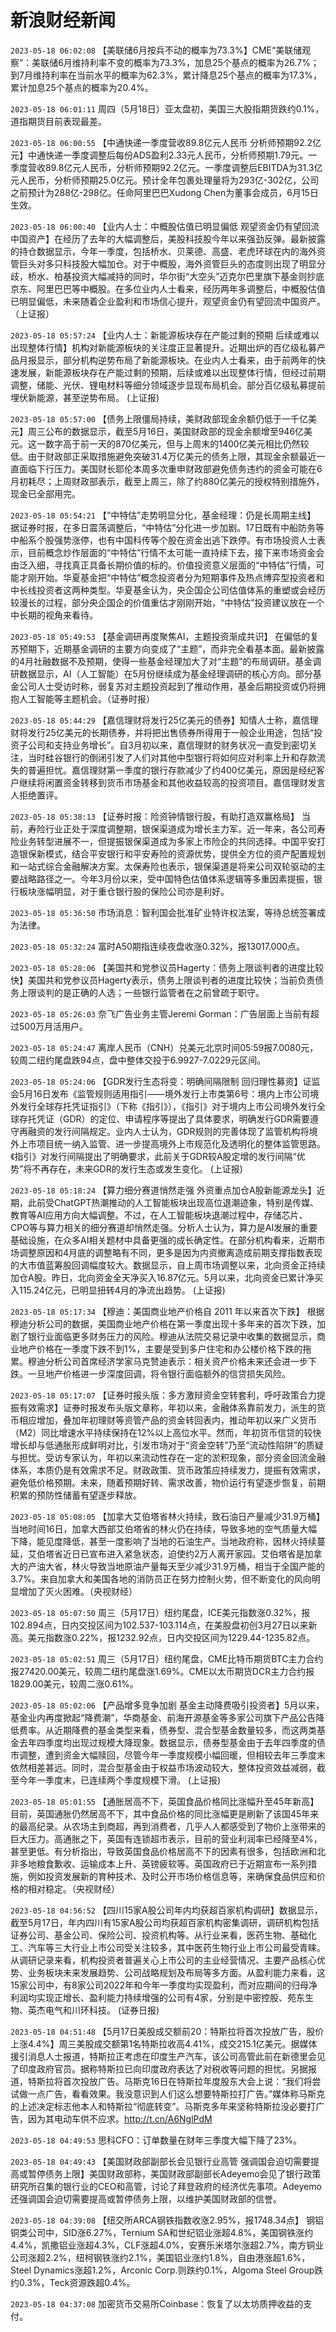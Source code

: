 # 新浪财经新闻
`2023-05-18 06:02:08` 【美联储6月按兵不动的概率为73.3%】CME“美联储观察”：美联储6月维持利率不变的概率为73.3%，加息25个基点的概率为26.7%；到7月维持利率在当前水平的概率为62.3%，累计降息25个基点的概率为17.3%，累计加息25个基点的概率为20.4%。

`2023-05-18 06:01:11` 周四（5月18日）亚太盘初，美国三大股指期货跌约0.1%，道指期货目前表现最差。

`2023-05-18 06:00:55` 【中通快递一季度营收89.8亿元人民币 分析师预期92.2亿元】中通快递一季度调整后每份ADS盈利2.33元人民币，分析师预期1.79元。一季度营收89.8亿元人民币，分析师预期92.2亿元。一季度调整后EBITDA为31.3亿元人民币，分析师预期25.0亿元。预计全年包裹处理量将为293亿-302亿，公司之前预计为288亿-298亿。任命阿里巴巴Xudong Chen为董事会成员，6月15日生效。

`2023-05-18 06:00:40` 【业内人士：中概股估值已明显偏低 观望资金仍有望回流中国资产】在经历了去年的大幅调整后，美股科技股今年以来强劲反弹。最新披露的持仓数据显示，今年一季度，包括桥水、贝莱德、高盛、老虎环球在内的海外资管巨头对多只科技股大幅加仓。对于中概股，海外资管巨头的态度则出现了明显分歧，桥水、柏基投资大幅减持的同时，华尔街“大空头”迈克尔巴里旗下基金则抄底京东、阿里巴巴等中概股。在多位业内人士看来，经历两年多调整后，中概股估值已明显偏低，未来随着企业盈利和市场信心提升，观望资金仍有望回流中国资产。（上证报）

`2023-05-18 05:57:24` 【业内人士：新能源板块存在产能过剩的预期 后续或难以出现整体行情】机构对新能源板块的关注度正显著提升。近期出炉的百亿级私募产品月报显示，部分机构逆势布局了新能源板块。在业内人士看来，由于前两年的快速发展，新能源板块存在产能过剩的预期，后续或难以出现整体行情，但经过前期调整，储能、光伏、锂电材料等细分领域逐步显现布局机会。部分百亿级私募提前埋伏新能源，甚至逆势布局。 (上证报)

`2023-05-18 05:57:00` 【债务上限僵局持续，美财政部现金余额仍低于一千亿美元】周三公布的数据显示，截至5月16日，美国财政部的现金余额增至946亿美元。这一数字高于前一天的870亿美元，但与上周末的1400亿美元相比仍然较低。由于财政部正采取措施避免突破31.4万亿美元的债务上限，其现金余额最近一直面临下行压力。美国财长耶伦本周多次重申财政部避免债务违约的资金可能在6月初耗尽；上周财政部表示，截至上周三，除了约880亿美元的授权特别措施外，现金已全部用完。

`2023-05-18 05:54:21` 【“中特估”走势明显分化，基金经理：仍是长周期主线】 据证券时报，在多日震荡调整后，“中特估”分化进一步加剧。17日既有中船防务等中船系个股强势涨停，也有中国科传等个股在资金出逃下跌停。有市场投资人士表示，目前概念炒作层面的“中特估”行情不太可能一直持续下去，接下来市场资金会由泛入细，寻找真正具备长期价值的标的。价值投资意义层面的“中特估”行情，可能才刚开始。华夏基金把“中特估”概念投资者分为短期事件及热点博弈型投资者和中长线投资者这两种类型。华夏基金认为，央企国企公司估值体系的重塑或会经历较漫长的过程，部分央企国企的价值重估才刚刚开始，“中特估”投资建议放在一个中长期的视角来看待。

`2023-05-18 05:49:53` 【基金调研再度聚焦AI，主题投资渐成共识】 在偏低的复苏预期下，近期基金调研的主要方向变成了“主题”，而非完全看基本面。最新披露的4月社融数据不及预期，使得一些基金经理加大了对“主题”的布局调研。基金调研数据显示，AI（人工智能）在5月份继续成为基金经理调研的核心方向。部分基金公司人士受访时称，弱复苏对主题投资起到了推动作用，基金后期投资或仍将拥抱人工智能等主题机会。（证券时报）

`2023-05-18 05:44:29` 【嘉信理财将发行25亿美元的债券】知情人士称，嘉信理财将发行25亿美元的长期债券，并将把出售债券所得用于一般企业用途，包括“投资子公司和支持业务增长”。自3月初以来，嘉信理财的财务状况一直受到密切关注，当时硅谷银行的倒闭引发了人们对其他中型银行将如何应对利率上升和存款流失的普遍担忧。嘉信理财第一季度的银行存款减少了约400亿美元，原因是经纪客户继续将闲置资金转移到货币市场基金和其他收益较高的投资项目。嘉信理财发言人拒绝置评。

`2023-05-18 05:38:13` 【证券时报：险资钟情银行股，有助打造双赢格局】 当前，寿险行业正处于深度调整期，银保渠道成为增长主力军。近一年来，各公司寿险业务转型进展不一，但提振银保渠道成为多家上市险企的共同选择。中国平安打造银保新模式，结合平安银行和平安寿险的资源优势，提供全方位的资产配置规划和一站式综合金融解决方案。太保寿险也表示，银保渠道是将来公司双轮驱动的主要战略路径之一。今年3月份以来，受中国特色估值体系逻辑等多重因素提振，银行板块涨幅明显，对于重仓银行股的保险公司亦是利好。

`2023-05-18 05:36:50` 市场消息：智利国会批准矿业特许权法案，等待总统签署成为法律。

`2023-05-18 05:32:24` 富时A50期指连续夜盘收涨0.32%，报13017.000点。

`2023-05-18 05:28:06` 【美国共和党参议员Hagerty：债务上限谈判者的进度比较快】美国共和党参议员Hagerty表示，债务上限谈判者的进度比较快；当前负责债务上限谈判的是正确的人选；一些银行监管者在之前曾疏于职守。

`2023-05-18 05:26:03` 奈飞广告业务主管Jeremi Gorman：广告层面上当前有超过500万月活用户。

`2023-05-18 05:24:47` 离岸人民币（CNH）兑美元北京时间05:59报7.0080元，较周二纽约尾盘跌94点，盘中整体交投于6.9927-7.0229元区间。

`2023-05-18 05:24:06` 【GDR发行生态将变：明确间隔限制 回归理性募资】证监会5月16日发布《监管规则适用指引——境外发行上市类第6号：境内上市公司境外发行全球存托凭证指引》（下称《指引》），《指引》对于境内上市公司境外发行全球存托凭证（GDR）的定位、申请程序等提出了具体要求，明确发行GDR需要遵守再融资的发行间隔规定。业内人士认为，GDR规则的完善体现了监管机构将境外上市项目统一纳入监管、进一步提高境外上市规范化及透明化的整体监管思路。《指引》对发行间隔提出了明确要求，此前关于GDR较A股定增的发行间隔“优势”将不再存在，未来GDR的发行生态或发生变化。 (上证报)

`2023-05-18 05:18:24` 【算力细分赛道悄然走强 外资重点加仓A股新能源龙头】近期，此前受ChatGPT热潮推动的人工智能板块出现高位退潮迹象，特别是传媒、教育等AI应用方向大幅调整。不过，在人工智能板块退潮过程中，存储芯片、CPO等与算力相关的细分赛道却悄然走强。分析人士认为，算力是AI发展的重要基础设施，在众多AI相关题材中具备更强的成长确定性。在部分机构看来，近期市场调整原因和4月底的调整略有不同，更多是因为内资撤离造成前期支撑指数表现的大市值蓝筹股回调幅度较大。数据显示，自上周市场调整以来，北向资金正持续加仓A股。昨日，北向资金全天净买入16.87亿元。5月以来，北向资金已累计净买入115.24亿元，已明显扭转4月的净流出趋势。 (上证报)

`2023-05-18 05:17:34` 【穆迪：美国商业地产价格自 2011 年以来首次下跌】 根据穆迪分析公司的数据，美国商业地产价格在第一季度出现十多年来的首次下跌，加剧了银行业面临更多财务压力的风险。穆迪从法院交易记录中收集的数据显示，商业地产价格在一季度下跌不到1%，主要是受到多户住宅和办公楼价格下跌的拖累。穆迪分析公司首席经济学家马克赞迪表示：相关资产价格未来还会进一步下跌。一旦地产价格进一步深度回调，将令银行面临额外的信贷损失风险。

`2023-05-18 05:17:07` 【证券时报头版：多方激辩资金空转套利，呼吁政策合力提振有效需求】证券时报发布头版文章称，年初以来，金融体系靠前发力，派生的货币相应增加，叠加年初理财等资管产品的资金转回表内，推动年初以来广义货币（M2）同比增速水平持续保持在12%以上高位水平。然而，年初货币信贷的较快增长却与低通胀形成鲜明对比，引发市场对于“资金空转”乃至“流动性陷阱”的质疑与担忧。受访专家认为，年初以来流动性存在一定的淤积现象，部分资金回流金融体系，本质仍是有效需求不足。财政政策、货币政策应持续发力，提振有效需求，避免低价格预期。未来，随着预期好转、需求改善，物价运行有望逐步恢复，前期积累的预防性储蓄有望逐步释放。

`2023-05-18 05:08:05` 【加拿大艾伯塔省林火持续，致石油日产量减少31.9万桶】 当地时间16日，加拿大西部艾伯塔省的林火仍在持续，导致多地的空气质量大幅下降，能见度降低，甚至一度影响了当地的石油生产。当地政府称，因林火持续蔓延，艾伯塔省近日已宣布进入紧急状态，迫使约2万人离开家园。艾伯塔省是加拿大的产油大省，林火导致当地原油产量每天至少减少31.9万桶，相当于全国产能的3.7%。来自加拿大和美国各地的消防员正在努力控制火势，但不断变化的风向明显增加了灭火困难。（央视财经）

`2023-05-18 05:07:50` 周三（5月17日）纽约尾盘，ICE美元指数涨0.32%，报102.894点，日内交投区间为102.537-103.114点，在美股盘初创3月27日以来新高。美元指数涨0.22%，报1232.92点，日内交投区间为1229.44-1235.82点。

`2023-05-18 05:02:51` 周三（5月17日）纽约尾盘，CME比特币期货BTC主力合约报27420.00美元，较周二纽约尾盘涨1.69%。CME以太币期货DCR主力合约报1829.00美元，较周二涨0.61%。

`2023-05-18 05:02:06` 【产品增多竞争加剧 基金主动降费吸引投资者】5月以来，基金业内再度掀起“降费潮”，华商基金、前海开源基金等多家公司旗下产品公告降低费率。从近期降费的基金类型来看，债券型、混合型基金数量较多，而这两类基金去年四季度均出现过规模大降现象。数据显示，债券型基金由于去年四季度的债市调整，遭到资金大幅赎回，尽管今年一季度规模小幅回暖，但相较去年三季度末依然相差甚远。同时，混合型基金由于权益市场波动较大，整体投资效益减弱，截至今年一季度末，已连续两个季度规模下滑。 (上证报)

`2023-05-18 05:01:55` 【通胀居高不下，英国食品价格同比涨幅升至45年新高】 目前，英国通胀仍然居高不下，其中食品价格的同比涨幅更是刷新了该国45年来的最高纪录。从农场主到商超，再到消费者，几乎人人都感受到了物价上涨带来的巨大压力。高通胀之下，英国有连锁超市表示，目前的营业利润率已经降至4%，甚至更低。有分析指出，导致英国食品价格居高不下的因素有很多，包括欧洲和北非多地粮食歉收、运输成本上升、英镑疲软等。英国政府已于近期宣布一系列措施，例如投资发展新的育种技术、及时公开市场价格信息等，来确保食品供应和价格的相对稳定。（央视财经）

`2023-05-18 04:56:52` 【四川15家A股公司年内均获超百家机构调研】数据显示，截至5月17日，年内四川有15家A股公司均获超百家机构密集调研，调研机构包括证券公司、基金公司、保险公司、投资机构等。从行业来看，医药生物、基础化工、汽车等三大行业上市公司受关注较多，其中医药生物行业上市公司最受青睐。从调研记录来看，机构投资者普遍关心上市公司的主业经营情况、主要产品核心优势、业务板块未来发展趋势、公司战略规划及布局等多方面。从盈利能力来看，这15家公司中，有8家公司2022年和今年一季度均实现盈利，而对应期间的归母净利润均实现正增长、盈利能力持续增强的公司有4家，分别是中密控股、苑东生物、英杰电气和川环科技。 (证券日报)

`2023-05-18 04:51:48` 【5月17日美股成交额前20：特斯拉将首次投放广告，股价上涨4.4%】周三美股成交额第1名特斯拉收高4.41%，成交215.1亿美元。据媒体援引消息人士报道，特斯拉正考虑在印度生产汽车，该公司高管此前在新德里会见了印度政府官员。据称特斯拉已向印度政府表达了对税收等问题的担忧。另据报道，特斯拉将首次投放广告。马斯克16日在特斯拉年度股东大会上说：“我们将尝试做一点广告，看看效果。我没意识到人们这么想要特斯拉打广告。”媒体称马斯克的上述决定标志他本人和特斯拉“彻底转变”。马斯克多年来坚称特斯拉没必要打广告，因为其电动车供不应求。http://t.cn/A6NglPdM

`2023-05-18 04:49:53` 思科CFO：订单数量在财年三季度大幅下降了23%。

`2023-05-18 04:49:43` 【美国财政部副部长会见银行业高管 强调国会迫切需要提高或暂停债务上限】美国财政部称，美国财政部副部长Adeyemo会见了银行政策研究所召集的银行业的CEO和高管，讨论了拜登政府的经济优先事项。Adeyemo还强调国会迫切需要提高或暂停债务上限，以维护美国财政部的信誉。

`2023-05-18 04:39:08` 【纽交所ARCA钢铁指数收涨2.95%，报1748.34点】 钢铝铜类公司中，SID涨6.27%，Ternium SA和世纪铝业涨超4.8%，美国钢铁涨约4.4%，凯撒铝业涨超4.3%，CLF涨超4.0%，安赛乐米塔尔涨超2.7%，南方铜业公司涨超2.2%，纽柯钢铁涨约2.1%，美国铝业涨约1.8%，自由港涨超1.6%，Steel Dynamics涨超1.2%，Arconic Corp.则跌约0.1%，Algoma Steel Group跌约0.3%，Teck资源跌超0.4%。

`2023-05-18 04:37:08` 加密货币交易所Coinbase：恢复了以太坊质押收益的支付。

